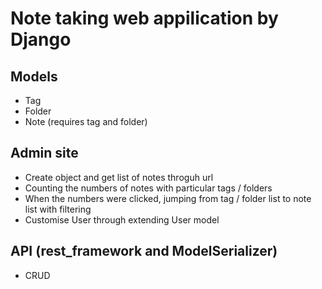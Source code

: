 # Note taking web appilication by Django

## Models
- Tag
- Folder
- Note (requires tag and folder)

## Admin site
- Create object and get list of notes throguh url
- Counting the numbers of notes with particular tags / folders
- When the numbers were clicked, jumping from tag / folder list to note list with filtering
- Customise User through extending User model

## API (rest_framework and ModelSerializer)
- CRUD